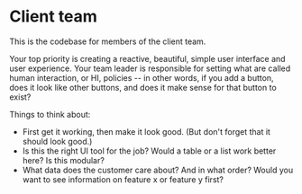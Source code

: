# Client team

This is the codebase for members of the client team.

Your top priority is creating a reactive, beautiful, simple user interface and
user experience. Your team leader is responsible for setting what are called
human interaction, or HI, policies -- in other words, if you add a button, does
it look like other buttons, and does it make sense for that button to exist?

Things to think about:
* First get it working, then make it look good. (But don't forget that it should
  look good.)
* Is this the right UI tool for the job? Would a table or a list work better
  here? Is this modular?
* What data does the customer care about? And in what order? Would you want to
  see information on feature x or feature y first?


